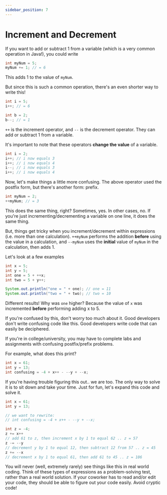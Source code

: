 ```yaml
---
sidebar_position: 7
---
```


# Increment and Decrement

If you want to add or subtract 1 from a variable (which is a very common operation in Java!), you could write

```java
int myNum = 5;
myNum += 1; // = 6
```

This adds 1 to the value of `myNum`.

But since this is such a common operation, there's an even shorter way to write this!

```java
int i = 5;
i++; // = 6

int b = 2;
b--; // = 1
```

`++` is the increment operator, and `--` is the decrement operator. They can add or subtract 1 from a variable.

It's important to note that these operators **change the value** of a variable.

```java
int i = 2;
i++; // i now equals 3
i++; // i now equals 4
i--; // i now equals 3
i++; // i now equals 4
```

Now, let's make things a little more confusing. The above operator used the postfix form, but there's another form: prefix.

```java
int myNum = 2;
++myNum; // = 3
```

This does the same thing, right? Sometimes, yes. In other cases, no. If you're just incrementing/decrementing a variable on one line, it does the same thing.

But, things get tricky when you increment/decrement within expressions (i.e. more than one calculation). `++myNum` performs the addition **before** using the value in a calculation, and `--myNum` uses the **initial** value of `myNum` in the calculation, then adds 1.

Let's look at a few examples

```java
int x = 5;
int y = 5;
int one = 5 + ++x;
int two = 5 + y++;

System.out.println("one = " + one); // one = 11
System.out.println("two = " + two); // two = 10
```

Different results! Why was `one` higher? Because the value of `x` was incremented **before** performing adding x to 5.

If you're confused by this, don't worry too much about it. Good developers don't write confusing code like this. Good developers write code that can easily be deciphered.

If you're in college/university, you may have to complete labs and assignments with confusing postfix/prefix problems.

For example, what does this print?

```java
int x = 61;
int y = 13;
int confusing = -4 + x++ - --y + --x;
```

If you're having trouble figuring this out.. we are too. The only way to solve it is to sit down and take your time. Just for fun, let's expand this code and solve it.

```java
int x = 61;
int y = 13;

// we want to rewrite:
// int confusing = -4 + x++ - --y + --x;

int z = -4;
z += x++
// add 61 to z, then increment x by 1 to equal 62 .. z = 57
z -= --y
// decrement y by 1 to equal 12, then subtract 12 from 57 .. z = 45
z += --x
// decrement x by 1 to equal 61, then add 61 to 45 .. z = 106
```

You will never (well, extremely rarely) see things like this in real world coding. Think of these types of expressions as a problem-solving test, rather than a real world solution. If your coworker has to read and/or edit your code, they should be able to figure out your code easily. Avoid cryptic code!
